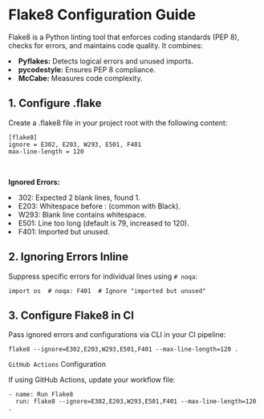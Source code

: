 # Flake8 Configuration Guide

Flake8 is a Python linting tool that enforces coding standards (PEP 8), checks for errors, and maintains code quality. It combines:

<li>
<b>Pyflakes:</b> Detects logical errors and unused imports.
<li>
<b>pycodestyle:</b> Ensures PEP 8 compliance.
<li>
<b>McCabe:</b> Measures code complexity.

## 1. Configure .flake

Create a .flake8 file in your project root with the following content:

```
[flake8]
ignore = E302, E203, W293, E501, F401
max-line-length = 120
```

<br>

<b>Ignored Errors:</b>

<li> 302: Expected 2 blank lines, found 1.
<li> E203: Whitespace before : (common with Black).
<li> W293: Blank line contains whitespace.
<li>E501: Line too long (default is 79, increased to 120).
<li> F401: Imported but unused.

<br>

## 2. Ignoring Errors Inline

Suppress specific errors for individual lines using `# noqa`:

```
import os  # noqa: F401  # Ignore "imported but unused"
```

## 3. Configure Flake8 in CI

Pass ignored errors and configurations via CLI in your CI pipeline:

```
flake8 --ignore=E302,E203,W293,E501,F401 --max-line-length=120 .
```

`GitHub Actions` Configuration

If using GitHub Actions, update your workflow file:

```
- name: Run Flake8
  run: flake8 --ignore=E302,E203,W293,E501,F401 --max-line-length=120 .
```
